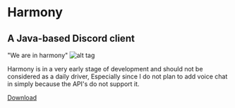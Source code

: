 # Harmony
A Java-based Discord client
---
"We are in harmony"
![alt tag](https://blzgdapipro-a.akamaihd.net/media/artwork/zenyatta-concept.jpg)

Harmony is in a very early stage of development and should not be considered as a daily driver, Especially since I do not plan to add 
voice chat in simply because the API's do not support it. 

[Download](Harmony-0.0.2.jar)
